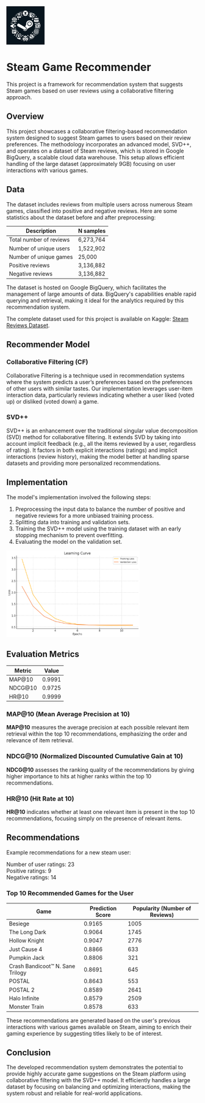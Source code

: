 <img src="icon.jpeg" width="100" alt="alt text">

# Steam Game Recommender
This project is a framework for recommendation system that suggests Steam games based on user reviews using a collaborative filtering approach.

## Overview
This project showcases a collaborative filtering-based recommendation system designed to suggest Steam games to users based on their review preferences. The methodology incorporates an advanced model, SVD++, and operates on a dataset of Steam reviews, which is stored in Google BigQuery, a scalable cloud data warehouse. This setup allows efficient handling of the large dataset (approximately 9GB) focusing on user interactions with various games.

## Data
The dataset includes reviews from multiple users across numerous Steam games, classified into positive and negative reviews. Here are some statistics about the dataset before and after preprocessing:

| Description                | N samples   |
|----------------------------|-------------|
| Total number of reviews    | 6,273,764   |
| Number of unique users     | 1,522,902   |
| Number of unique games     | 25,000      |
| Positive reviews           | 3,136,882   |
| Negative reviews           | 3,136,882   |

The dataset is hosted on Google BigQuery, which facilitates the management of large amounts of data. BigQuery's capabilities enable rapid querying and retrieval, making it ideal for the analytics required by this recommendation system.   

The complete dataset used for this project is available on Kaggle: [Steam Reviews Dataset](https://www.kaggle.com/datasets/kieranpoc/steam-reviews/data).

## Recommender Model
### Collaborative Filtering (CF)
Collaborative Filtering is a technique used in recommendation systems where the system predicts a user’s preferences based on the preferences of other users with similar tastes. Our implementation leverages user-item interaction data, particularly reviews indicating whether a user liked (voted up) or disliked (voted down) a game.

### SVD++
SVD++ is an enhancement over the traditional singular value decomposition (SVD) method for collaborative filtering. It extends SVD by taking into account implicit feedback (e.g., all the items reviewed by a user, regardless of rating). It factors in both explicit interactions (ratings) and implicit interactions (review history), making the model better at handling sparse datasets and providing more personalized recommendations.

## Implementation
The model's implementation involved the following steps:
1. Preprocessing the input data to balance the number of positive and negative reviews for a more unbiased training process.
2. Splitting data into training and validation sets.
3. Training the SVD++ model using the training dataset with an early stopping mechanism to prevent overfitting.
4. Evaluating the model on the validation set.

<img src="learning_curve.png" width="350" alt="alt text">

## Evaluation Metrics
| Metric | Value    |
|--------|----------|
| MAP@10 | 0.9991   |
| NDCG@10| 0.9725   |
| HR@10  | 0.9999   |

### MAP@10 (Mean Average Precision at 10)
**MAP@10** measures the average precision at each possible relevant item retrieval within the top 10 recommendations, emphasizing the order and relevance of item retrieval.

### NDCG@10 (Normalized Discounted Cumulative Gain at 10)
**NDCG@10** assesses the ranking quality of the recommendations by giving higher importance to hits at higher ranks within the top 10 recommendations.

### HR@10 (Hit Rate at 10)
**HR@10** indicates whether at least one relevant item is present in the top 10 recommendations, focusing simply on the presence of relevant items.

## Recommendations

Example recommendations for a new steam user:   

Number of user ratings: 23    
Positive ratings: 9    
Negative ratings: 14    

### Top 10 Recommended Games for the User

| Game                                   | Prediction Score | Popularity (Number of Reviews) |
|----------------------------------------|------------------|-------------------------------|
| Besiege                                | 0.9165           | 1005                          |
| The Long Dark                          | 0.9064           | 1745                          |
| Hollow Knight                          | 0.9047           | 2776                          |
| Just Cause 4                           | 0.8866           | 633                           |
| Pumpkin Jack                           | 0.8806           | 321                           |
| Crash Bandicoot™ N. Sane Trilogy       | 0.8691           | 645                           |
| POSTAL                                 | 0.8643           | 553                           |
| POSTAL 2                               | 0.8589           | 2641                          |
| Halo Infinite                          | 0.8579           | 2509                          |
| Monster Train                          | 0.8578           | 633                           |

These recommendations are generated based on the user's previous interactions with various games available on Steam, aiming to enrich their gaming experience by suggesting titles likely to be of interest.

## Conclusion
The developed recommendation system demonstrates the potential to provide highly accurate game suggestions on the Steam platform using collaborative filtering with the SVD++ model. It efficiently handles a large dataset by focusing on balancing and optimizing interactions, making the system robust and reliable for real-world applications.
